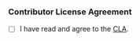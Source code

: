 ### Contributor License Agreement

- [ ] I have read and agree to the [CLA](https://github.com/ecmwf/codex/blob/main/Legal/contributor_license_agreement.md).